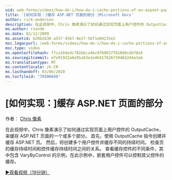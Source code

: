 ```yaml
---
uid: web-forms/videos/how-do-i/how-do-i-cache-portions-of-an-aspnet-page
title: '[如何实现：]缓存 ASP.NET 页面的部分 |Microsoft Docs'
author: rick-anderson
description: 在此视频中，Chris 像素演示了如何通过实现页面上用户控件的 OutputCache，来缓存 ASP.NET 页面的一个或多个部分。 首先，。
ms.author: riande
ms.date: 02/12/2009
ms.assetid: b20b2b30-a557-4567-8e27-56f1e04235e2
msc.legacyurl: /web-forms/videos/how-do-i/how-do-i-cache-portions-of-an-aspnet-page
msc.type: video
ms.openlocfilehash: f7ca1b9adc781bbca4bc9fb9637f61660cdbf0a5
ms.sourcegitcommit: e7e91932a6e91a63e2e46417626f39d6b244a3ab
ms.translationtype: MT
ms.contentlocale: zh-CN
ms.lasthandoff: 03/06/2020
ms.locfileid: "78506846"
---
```

# <a name="how-do-i-cache-portions-of-an-aspnet-page"></a>[如何实现：]缓存 ASP.NET 页面的部分

作者： [Chris 像素](https://twitter.com/chrispels)

在此视频中，Chris 像素演示了如何通过实现页面上用户控件的 OutputCache，来缓存 ASP.NET 页面的一个或多个部分。 首先，使用 OutputCache 指令创建并缓存 ASP.NET 页。 然后，将创建多个用户控件并缓存不同的持续时间。 检查页的缓存持续时间和控件缓存持续时间之间的关系。 查看缓存控件的不同条件，其中包含 VaryByControl 的示例，在此示例中，嵌套用户控件可以控制其父控件的缓存。

[&#9654;观看视频（19分钟）](https://channel9.msdn.com/Blogs/ASP-NET-Site-Videos/how-do-i-cache-portions-of-an-aspnet-page)
